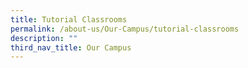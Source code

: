 ```yaml
---
title: Tutorial Classrooms
permalink: /about-us/Our-Campus/tutorial-classrooms
description: ""
third_nav_title: Our Campus
---
```

